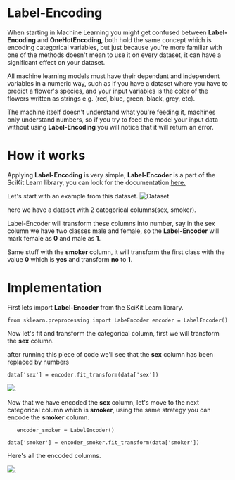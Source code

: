 

# Label-Encoding 
When starting in Machine Learning you might get confused between **Label-Encoding** and **OneHotEncoding**, both hold the same concept which is encoding categorical variables, but just because you're more familiar with one of the methods doesn't mean to use it on every dataset, it can have a significant effect on your dataset.

All machine learning models must have their dependant and independent variables in a numeric way, such as if you have a dataset where you have to predict a flower's species, and your input variables is the color of the flowers written as strings e.g. (red, blue, green, black, grey, etc).

The machine itself doesn't understand what you're feeding it, machines only understand numbers, so if you try to feed the model your input data without using **Label-Encoding** you will notice that it will return an error.

# How it works
Applying **Label-Encoding** is very simple,  **Label-Encoder** is a part of the SciKit Learn library, you can look for the documentation [here.](https://scikit-learn.org/stable/modules/generated/sklearn.preprocessing.LabelEncoder.html)

Let's start with an example from this dataset.
![Dataset](/home/s4lm_xi/mediums/Preprocessing/Label-Encoder/data_2.png)

here we have a dataset with 2 categorical columns(sex, smoker).

Label-Encoder will transform these columns into number, say in the sex column we have two classes male and female, so the **Label-Encoder** will mark female as **0** and male as **1**.

Same stuff with the **smoker** column, it will transform the first class with the value **0** which is **yes** and transform **no** to **1**.



# Implementation

First lets import **Label-Encoder** from the SciKit Learn library.

``from sklearn.preprocessing import LabeEncoder
encoder = LabelEncoder()``



Now let's fit and transform the categorical column, first we will transform the **sex** column.

after running this piece of code we'll see that the **sex** column has been replaced by numbers

```data['sex'] = encoder.fit_transform(data['sex'])```

![](/home/s4lm_xi/mediums/Preprocessing/Label-Encoder/data_3.png).

Now that we have encoded the **sex** column, let's move to the next categorical column which is **smoker**, using the same strategy you can encode the **smoker** column.

`	encoder_smoker = LabelEncoder()`

`data['smoker'] = encoder_smoker.fit_transform(data['smoker'])`

Here's all the encoded columns.

![](/home/s4lm_xi/mediums/Preprocessing/Label-Encoder/data_3.png).